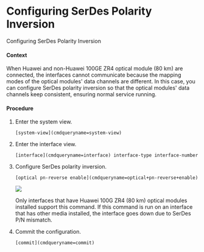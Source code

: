 Configuring SerDes Polarity Inversion
=====================================

Configuring SerDes Polarity Inversion

#### Context

When Huawei and non-Huawei 100GE ZR4 optical module (80 km) are connected, the interfaces cannot communicate because the mapping modes of the optical modules' data channels are different. In this case, you can configure SerDes polarity inversion so that the optical modules' data channels keep consistent, ensuring normal service running.


#### Procedure

1. Enter the system view.
   
   
   ```
   [system-view](cmdqueryname=system-view)
   ```
2. Enter the interface view.
   
   
   ```
   [interface](cmdqueryname=interface) interface-type interface-number
   ```
3. Configure SerDes polarity inversion.
   
   
   ```
   [optical pn-reverse enable](cmdqueryname=optical+pn-reverse+enable)
   ```
   ![](public_sys-resources/note_3.0-en-us.png) 
   
   Only interfaces that have Huawei 100G ZR4 (80 km) optical modules installed support this command. If this command is run on an interface that has other media installed, the interface goes down due to SerDes P/N mismatch.
4. Commit the configuration.
   
   
   ```
   [commit](cmdqueryname=commit)
   ```